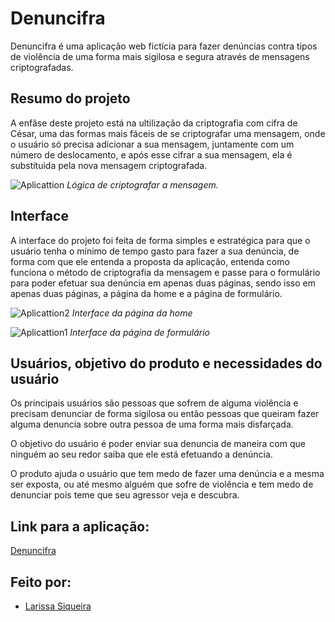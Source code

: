 #  Denuncifra

Denuncifra é uma aplicação web fictícia para fazer denúncias contra tipos de violência de uma forma mais
sigilosa e segura através de mensagens criptografadas.
## Resumo do projeto

A enfâse deste projeto está na ultilização da criptografia com cifra de César, uma das
formas mais fáceis de se criptografar uma mensagem, onde o usuário só precisa adicionar a sua mensagem,
juntamente com um número de deslocamento, e após esse cifrar a sua mensagem, ela 
é substituida pela nova mensagem criptografada.

![Aplicattion](https://user-images.githubusercontent.com/64505863/126699560-45229665-9b8e-4304-9478-1987f593f866.gif)
_Lógica de criptografar a mensagem._

## Interface

A interface do projeto foi feita de forma simples e estratégica para que o usuário
tenha o mínimo de tempo gasto para fazer a sua denúncia, de forma com que ele entenda
a proposta da aplicação, entenda como funciona o método de criptografia da mensagem e 
passe para o formulário para poder efetuar sua denúncia em apenas duas páginas, sendo 
isso em apenas duas páginas, a página da home e a página de formulário.

![Aplicattion2](https://user-images.githubusercontent.com/64505863/126704031-441fd3a6-d3a3-49a0-b046-328eb7c59487.gif)
_Interface da página da home_

![Aplicattion1](https://user-images.githubusercontent.com/64505863/126703354-745f4952-483f-40a3-9b8d-bf3b75af9409.gif)
_Interface da página de formulário_

## Usuários, objetivo do produto e necessidades do usuário

Os príncipais usuários são pessoas que sofrem de alguma violência e precisam denunciar
de forma sigilosa ou então pessoas que queiram fazer alguma denuncia sobre outra pessoa 
de uma forma mais disfarçada.

O objetivo do usuário é poder enviar sua denuncia de maneira com que ninguém ao seu
redor saiba que ele está efetuando a denúncia.

O produto ajuda o usuário que tem medo de fazer uma denúncia e a mesma ser exposta,
ou até mesmo alguém que sofre de violência e tem medo de denunciar pois teme 
que seu agressor veja e descubra.

## Link para a aplicação:
[Denuncifra](https://larissasiq.github.io/denuncifra/)
## Feito por:
* [Larissa Siqueira](https://github.com/LarissaSiq)
